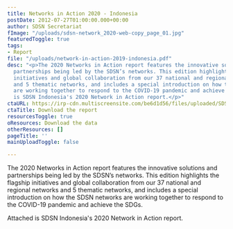 ```yaml
---
title: Networks in Action 2020 - Indonesia
postDate: 2012-07-27T01:00:00.000+00:00
author: SDSN Secretariat
fImage: "/uploads/sdsn-network_2020-web-copy_page_01.jpg"
featuredToggle: true
tags:
- Report
file: "/uploads/network-in-action-2019-indonesia.pdf"
desc: "<p>The 2020 Networks in Action report features the innovative solutions and
  partnerships being led by the SDSN’s networks. This edition highlights the flagship
  initiatives and global collaboration from our 37 national and regional networks
  and 5 thematic networks, and includes a special introduction on how the SDSN networks
  are working together to respond to the COVID-19 pandemic and achieve the SDGs.</p><p>Attached
  is SDSN Indonesia's 2020 Network in Action report.</p>"
ctaURL: https://irp-cdn.multiscreensite.com/be6d1d56/files/uploaded/SDSN%20Networks%20in%20Action_2020%20DB.pdf
ctaTitle: Download the report
resourcesToggle: true
oResources: Download the data
otherResources: []
pageTitle: ''
mainUploadToggle: false

---
```

The 2020 Networks in Action report features the innovative solutions and partnerships being led by the SDSN’s networks. This edition highlights the flagship initiatives and global collaboration from our 37 national and regional networks and 5 thematic networks, and includes a special introduction on how the SDSN networks are working together to respond to the COVID-19 pandemic and achieve the SDGs.

Attached is SDSN Indonesia's 2020 Network in Action report.